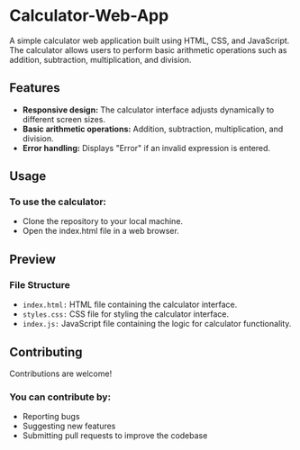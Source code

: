 # Calculator-Web-App
A simple calculator web application built using HTML, CSS, and JavaScript. The calculator allows users to perform basic arithmetic operations such as addition, subtraction, multiplication, and division.

## Features
- **Responsive design:** The calculator interface adjusts dynamically to different screen sizes.
- **Basic arithmetic operations:** Addition, subtraction, multiplication, and division.
- **Error handling:** Displays "Error" if an invalid expression is entered.

## Usage
### To use the calculator:
- Clone the repository to your local machine.
- Open the index.html file in a web browser.

## Preview
### File Structure
- `index.html:` HTML file containing the calculator interface.
- `styles.css:` CSS file for styling the calculator interface.
- `index.js:` JavaScript file containing the logic for calculator functionality.

## Contributing
Contributions are welcome! 

### You can contribute by:
-  Reporting bugs
-  Suggesting new features
-  Submitting pull requests to improve the codebase
